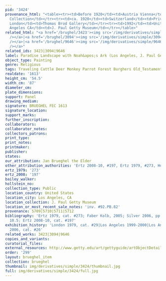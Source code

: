 ```yaml
---
pid: '3424'
provenance_html: "<table><tr><td>Before 1920</td><td>Austria Vienna</td><td>Private
  Collection</td></tr><tr><td>ca. 1920</td><td>Switzerland</td><td>Private Collection</td></tr><tr><td>1979</td><td>England
  London</td><td>Thomas Brod Gallery</td></tr><tr><td>1992</td><td>United States Los
  Angeles CA</td><td>J. Paul Getty Museum</td></tr></table>"
related_html: "<a href='/brughel/3423'><img src='/img/derivatives/simple/3423/thumbnail.jpg'
  /></a>|<a href='/brughel/3094'><img src='/img/derivatives/simple/3094/thumbnail.jpg'
  /></a>|<a href='/brughel/9646'><img src='/img/derivatives/simple/9646/thumbnail.jpg'
  /></a>"
related_ids: 3423|3094|9646
label: Paradise Landscape with Noah&apos;s Ark (Los Angeles, J. Paul Getty Museum)
object_type: Painting
genre: Religious
tags: Traveling Cattle Deer Monkey Parrot Forest Burghers Old_Testament Paradise
realdate: '1613'
height_cm: '54.5'
width_cm: '87'
diameter_cm: 
plate_dimensions: 
support: Panel
drawing_medium: 
signature: BRUEGHEL FEC 1613
signature_location: 
support_marks: 
further_inscription: 
collaborators: 
collaborator_notes: 
collectors_patrons: 
print_type: 
print_notes: 
printmaker: 
publisher: 
states: 
our_attribution: Jan Brueghel the Elder
other_attribution_authorities: 'Ertz 2008-10, #197, Ertz 1979, #273, Honig database'
ertz_1979: '273'
ertz_2008: '197'
bailey_walker: 
hollstein_no: 
collection_type: Public
location_country: United States
location_city: Los Angeles, CA
location_collection: J. Paul Getty Museum
location_or_most_recent_sale_notes: 'inv. #92.PB.82'
provenance: 5709|5710|5711|5712
bibliography: 'Ertz 1979, cat. #273; Faber Kolb, 2005; Silver 2006, pp. 213-14, fig.
  10.5; Ertz 2008-10, cat. #197'
exhibition_history: 'London 1979, cat. #29|Los Angeles 1999-2000|Los Angeles-The Hague
  2006, cat. #26'
related_works: 3423|3094|9646
copies_and_variants: 
curatorial_files: 
external_resources: http://www.getty.edu/art/gettyguide/artObjectDetails?artobj=1034
order: '299'
layout: brueghel_item
collection: brueghel
thumbnail: img/derivatives/simple/3424/thumbnail.jpg
full: img/derivatives/simple/3424/full.jpg
---
```

